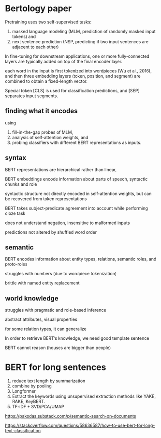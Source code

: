 
# Bertology paper

Pretraining uses two self-supervised tasks: 
1. masked language modeling (MLM, prediction of randomly masked input tokens) and 
2. next sentence prediction (NSP, predicting if two input sentences are adjacent to each other)

In fine-tuning for downstream applications, one or more fully-connected layers are
typically added on top of the final encoder layer.

each word in the input is first tokenized into wordpieces (Wu et al., 2016), and 
then three embedding layers (token, position, and segment) are combined to obtain 
a fixed-length vector. 

Special token [CLS] is used for classification predictions, and [SEP] separates input segments.

## finding what it encodes

using
1. fill-in-the-gap probes of MLM, 
2. analysis of self-attention weights, and 
3. probing classifiers with different BERT representations as inputs.

## syntax

BERT representations are hierarchical rather than linear,

BERT embeddings encode information about parts of speech, syntactic chunks
and role

syntactic structure not directly encoded in self-attention weights, but can be recovered from token representations

BERT takes subject-predicate agreement into account while performing cloze task

does not understand negation, insensitive to malformed inputs

predictions not altered by shuffled word order 


## semantic

BERT encodes information about entity types, relations, semantic roles, and proto-roles

struggles with numbers (due to wordpiece tokenization)

brittle with named entity replacement

## world knowledge

struggles with pragmatic and role-based inference

abstract attributes, visual properties

for some relation types, it can generalize

In order to retrieve BERT’s knowledge, we need good template sentence

BERT cannot reason (houses are bigger than people)



# BERT for long sentences

1. reduce text length by summarization
1. combine by pooling
1. Longformer
1. Extract the keywords using unsupervised extraction methods like YAKE, RAKE, KeyBERT.
1. TF-iDF + SVD/PCA/UMAP

https://pakodas.substack.com/p/semantic-search-on-documents

https://stackoverflow.com/questions/58636587/how-to-use-bert-for-long-text-classification

